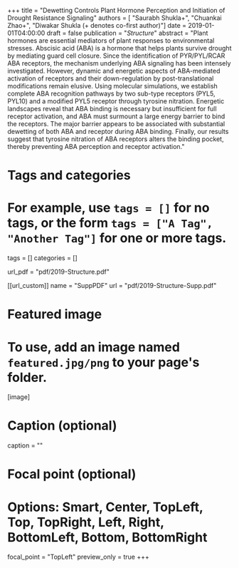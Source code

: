 +++
title = "Dewetting Controls Plant Hormone Perception and Initiation of Drought Resistance Signaling"
authors = [ "Saurabh Shukla+", "Chuankai Zhao+", "Diwakar Shukla (+ denotes co-first author)"]
date = 2019-01-01T04:00:00
draft = false
publication = "*Structure*"
abstract    = "Plant hormones are essential mediators of plant responses to environmental stresses. Abscisic acid (ABA) is a hormone that helps plants survive drought by mediating guard cell closure. Since the identification of PYR/PYL/RCAR ABA receptors, the mechanism underlying ABA signaling has been intensely investigated. However, dynamic and energetic aspects of ABA-mediated activation of receptors and their down-regulation by post-translational modifications remain elusive. Using molecular simulations, we establish complete ABA recognition pathways by two sub-type receptors (PYL5, PYL10) and a modified PYL5 receptor through tyrosine nitration. Energetic landscapes reveal that ABA binding is necessary but insufficient for full receptor activation, and ABA must surmount a large energy barrier to bind the receptors. The major barrier appears to be associated with substantial dewetting of both ABA and receptor during ABA binding. Finally, our results suggest that tyrosine nitration of ABA receptors alters the binding pocket, thereby preventing ABA perception and receptor activation."

# Tags and categories
# For example, use `tags = []` for no tags, or the form `tags = ["A Tag", "Another Tag"]` for one or more tags.
tags = []
categories = []

url_pdf = "pdf/2019-Structure.pdf"

[[url_custom]]
  name = "SuppPDF"
  url  = "pdf/2019-Structure-Supp.pdf"

# Featured image
# To use, add an image named `featured.jpg/png` to your page's folder. 
[image]
  # Caption (optional)
  caption = ""

  # Focal point (optional)
  # Options: Smart, Center, TopLeft, Top, TopRight, Left, Right, BottomLeft, Bottom, BottomRight
  focal_point = "TopLeft"
  preview_only = true
+++

